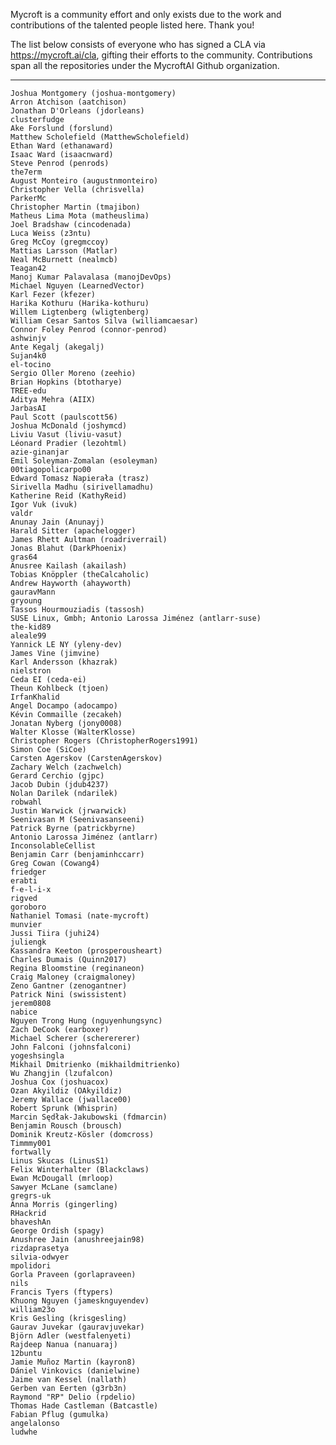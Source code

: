 Mycroft is a community effort and only exists due to the work and
contributions of the talented people listed here.  Thank you!

The list below consists of everyone who has signed a CLA via
https://mycroft.ai/cla, gifting their efforts to the community.
Contributions span all the repositories under the MycroftAI Github
organization.

---
    Joshua Montgomery (joshua-montgomery)
    Arron Atchison (aatchison)
    Jonathan D'Orleans (jdorleans)
    clusterfudge
    Ake Forslund (forslund)
    Matthew Scholefield (MatthewScholefield)
    Ethan Ward (ethanaward)
    Isaac Ward (isaacnward)
    Steve Penrod (penrods)
    the7erm
    August Monteiro (augustnmonteiro)
    Christopher Vella (chrisvella)
    ParkerMc
    Christopher Martin (tmajibon)
    Matheus Lima Mota (matheuslima)
    Joel Bradshaw (cincodenada)
    Luca Weiss (z3ntu)
    Greg McCoy (gregmccoy)
    Mattias Larsson (Matlar)
    Neal McBurnett (nealmcb)
    Teagan42
    Manoj Kumar Palavalasa (manojDevOps)
    Michael Nguyen (LearnedVector)
    Karl Fezer (kfezer)
    Harika Kothuru (Harika-kothuru)
    Willem Ligtenberg (wligtenberg)
    William Cesar Santos Silva (williamcaesar)
    Connor Foley Penrod (connor-penrod)
    ashwinjv
    Ante Kegalj (akegalj)
    Sujan4k0
    el-tocino
    Sergio Oller Moreno (zeehio)
    Brian Hopkins (btotharye)
    TREE-edu
    Aditya Mehra (AIIX)
    JarbasAI
    Paul Scott (paulscott56)
    Joshua McDonald (joshymcd)
    Liviu Vasut (liviu-vasut)
    Léonard Pradier (lezohtml)
    azie-ginanjar
    Emil Soleyman-Zomalan (esoleyman)
    00tiagopolicarpo00
    Edward Tomasz Napierała (trasz)
    Sirivella Madhu (sirivellamadhu)
    Katherine Reid (KathyReid)
    Igor Vuk (ivuk)
    valdr
    Anunay Jain (Anunayj)
    Harald Sitter (apachelogger)
    James Rhett Aultman (roadriverrail)
    Jonas Blahut (DarkPhoenix)
    gras64
    Anusree Kailash (akailash)
    Tobias Knöppler (theCalcaholic)
    Andrew Hayworth (ahayworth)
    gauravMann
    gryoung
    Tassos Hourmouziadis (tassosh)
    SUSE Linux, Gmbh; Antonio Larossa Jiménez (antlarr-suse)
    the-kid89
    aleale99
    Yannick LE NY (yleny-dev)
    James Vine (jimvine)
    Karl Andersson (khazrak)
    nielstron
    Ceda EI (ceda-ei)
    Theun Kohlbeck (tjoen)
    IrfanKhalid
    Angel Docampo (adocampo)
    Kévin Commaille (zecakeh)
    Jonatan Nyberg (jony0008)
    Walter Klosse (WalterKlosse)
    Christopher Rogers (ChristopherRogers1991)
    Simon Coe (SiCoe)
    Carsten Agerskov (CarstenAgerskov)
    Zachary Welch (zachwelch)
    Gerard Cerchio (gjpc)
    Jacob Dubin (jdub4237)
    Nolan Darilek (ndarilek)
    robwahl
    Justin Warwick (jrwarwick)
    Seenivasan M (Seenivasanseeni)
    Patrick Byrne (patrickbyrne)
    Antonio Larossa Jiménez (antlarr)
    InconsolableCellist
    Benjamin Carr (benjaminhccarr)
    Greg Cowan (Cowang4)
    friedger
    erabti
    f-e-l-i-x
    rigved
    goroboro
    Nathaniel Tomasi (nate-mycroft)
    munvier
    Jussi Tiira (juhi24)
    juliengk
    Kassandra Keeton (prosperousheart)
    Charles Dumais (Quinn2017)
    Regina Bloomstine (reginaneon)
    Craig Maloney (craigmaloney)
    Zeno Gantner (zenogantner)
    Patrick Nini (swissistent)
    jerem0808
    nabice
    Nguyen Trong Hung (nguyenhungsync)
    Zach DeCook (earboxer)
    Michael Scherer (scherererer)
    John Falconi (johnsfalconi)
    yogeshsingla
    Mikhail Dmitrienko (mikhaildmitrienko)
    Wu Zhangjin (lzufalcon)
    Joshua Cox (joshuacox)
    Ozan Akyildiz (OAkyildiz)
    Jeremy Wallace (jwallace00)
    Robert Sprunk (Whisprin)
    Marcin Sędłak-Jakubowski (fdmarcin)
    Benjamin Rousch (brousch)
    Dominik Kreutz-Kösler (domcross)
    Timmmy001
    fortwally
    Linus Skucas (LinusS1)
    Felix Winterhalter (Blackclaws)
    Ewan McDougall (mrloop)
    Sawyer McLane (samclane)
    gregrs-uk
    Anna Morris (gingerling)
    RHackrid
    bhaveshAn
    George Ordish (spagy)
    Anushree Jain (anushreejain98)
    rizdaprasetya
    silvia-odwyer
    mpolidori
    Gorla Praveen (gorlapraveen)
    nils
    Francis Tyers (ftypers)
    Khuong Nguyen (jamesknguyendev)
    william23o
    Kris Gesling (krisgesling)
    Gaurav Juvekar (gauravjuvekar)
    Björn Adler (westfalenyeti)
    Rajdeep Nanua (nanuaraj)
    12buntu
    Jamie Muñoz Martin (kayron8)
    Dániel Vinkovics (danielwine)
    Jaime van Kessel (nallath)
    Gerben van Eerten (g3rb3n)
    Raymond "RP" Delio (rpdelio)
    Thomas Hade Castleman (Batcastle)
    Fabian Pflug (gumulka)
    angelalonso
    ludwhe
